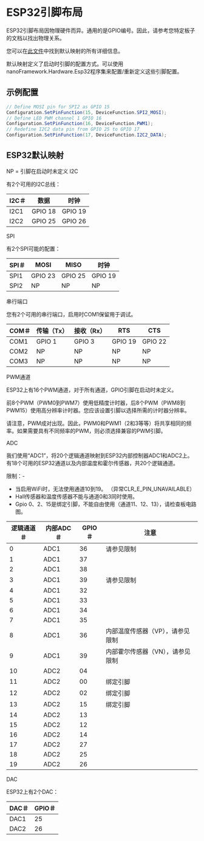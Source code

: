 # ESP32引脚布局
 
ESP32引脚布局因物理硬件而异。通用的是GPIO编号。因此，请参考您特定板子的文档以找出物理关系。

您可以在[此文件](https://github.com/nanoframework/nf-interpreter/blob/main/targets/ESP32/_common/DeviceMapping_common.cpp)中找到默认映射的所有详细信息。

默认映射定义了启动时引脚的配置方式。可以使用nanoFramework.Hardware.Esp32程序集来配置/重新定义这些引脚配置。

## 示例配置

```csharp
// Define MOSI pin for SPI2 as GPIO 15
Configuration.SetPinFunction(15, DeviceFunction.SPI2_MOSI);
// Define LED PWM channel 1 GPIO 16
Configuration.SetPinFunction(16, DeviceFunction.PWM1);
// Redefine I2C2 data pin from GPIO 25 to GPIO 17
Configuration.SetPinFunction(17, DeviceFunction.I2C2_DATA);
```

## ESP32默认映射

NP = 引脚在启动时未定义
I2C

有2个可用的I2C总线：

| I2C＃| 数据| 时钟|
| --- | --- | ---|
| I2C1 | GPIO 18 | GPIO 19 |
| I2C2 | GPIO 25 | GPIO 26 |

SPI

有2个SPI可能的配置：

| SPI＃| MOSI | MISO | 时钟|
| --- | --- | --- | --- |
| SPI1 | GPIO 23 | GPIO 25 | GPIO 19 |
| SPI2 | NP | NP | NP |

串行端口

您有2个可用的串行端口，启用时COM1保留用于调试。

| COM＃| 传输（Tx）| 接收（Rx）| RTS | CTS |
| --- | --- | --- | --- | --- |
| COM1 | GPIO 1 | GPIO 3 | GPIO 19 | GPIO 22 |
| COM2 | NP | NP | NP | NP |
| COM3 | NP | NP | NP | NP |

PWM通道

ESP32上有16个PWM通道，对于所有通道，GPIO引脚在启动时未定义。

前8个PWM（PWM0到PWM7）使用低精度计时器，后8个PWM（PWM8到PWM15）使用高分辨率计时器。您应该设置引脚以选择所需的计时器分辨率。

请注意，PWM成对出现。因此，PWM0和PWM1（2和3等等）将共享相同的频率。如果需要具有不同频率的PWM，则必须选择兼容的PWM引脚。

ADC

我们使用“ADC1”，将20个逻辑通道映射到ESP32内部控制器ADC1和ADC2上。有18个可用的ESP32通道以及内部温度和霍尔传感器，共20个逻辑通道。

限制：-

- 当启用WiFi时，无法使用通道10到19。 （异常CLR_E_PIN_UNAVAILABLE）
- Hall传感器和温度传感器不能与通道0和3同时使用。
- Gpio 0、2、15是绑定引脚，不能自由使用（通道11、12、13），请检查板电路图。

| 逻辑通道＃| 内部ADC＃| GPIO＃| 注意|
| --- | --- | --- | --- |
| 0 | ADC1 | 36 | 请参见限制|
| 1 | ADC1 | 37 | |
| 2 | ADC1 | 38 | |
| 3 | ADC1 | 39 | 请参见限制|
| 4 | ADC1 | 32 | |
| 5 | ADC1 | 33 | |
| 6 | ADC1 | 34 | |
| 7 | ADC1 | 35 | |
| 8 | ADC1 | 36 | 内部温度传感器（VP），请参见限制|
| 9 | ADC1 | 39 | 内部霍尔传感器（VN），请参见限制|
| 10 | ADC2 | 04 | |
| 11 | ADC2 | 00 | 绑定引脚|
| 12 | ADC2 | 02 | 绑定引脚|
| 13 | ADC2 | 15 | 绑定引脚|
| 14 | ADC2 | 13 | |
| 15 | ADC2 | 12 | |
| 16 | ADC2 | 14 | |
| 17 | ADC2 | 27 | |
| 18 | ADC2 | 25 | |
| 19 | ADC2 | 26 | |

DAC

ESP32上有2个DAC：

| DAC＃| GPIO＃|
| --- | --- |
| DAC1 | 25 |
| DAC2 | 26 |
